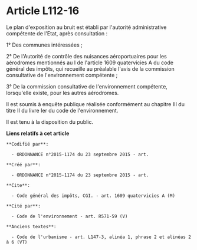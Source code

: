 # Article L112-16

Le plan d'exposition au bruit est établi par l'autorité administrative compétente de l'Etat, après consultation :

1° Des communes intéressées ;

2° De l'Autorité de contrôle des nuisances aéroportuaires pour les aérodromes mentionnés au I de l'article 1609 quatervicies
A du code général des impôts, qui recueille au préalable l'avis de la commission consultative de l'environnement compétente ;

3° De la commission consultative de l'environnement compétente, lorsqu'elle existe, pour les autres aérodromes.

Il est soumis à enquête publique réalisée conformément au chapitre III du titre II du livre Ier du code de l'environnement.

Il est tenu à la disposition du public.

**Liens relatifs à cet article**

	**Codifié par**:

	  - ORDONNANCE n°2015-1174 du 23 septembre 2015 - art.

	**Créé par**:

	  - ORDONNANCE n°2015-1174 du 23 septembre 2015 - art.

	**Cite**:

	  - Code général des impôts, CGI. - art. 1609 quatervicies A (M)

	**Cité par**:

	  - Code de l'environnement - art. R571-59 (V)

	**Anciens textes**:

	  - Code de l'urbanisme - art. L147-3, alinéa 1, phrase 2 et alinéas 2 à 6 (VT)
